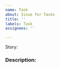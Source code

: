 ```yaml
---
name: Task
about: Issue for Tasks
title: ''
labels: Task
assignees: ''

---
```


Story:

### Description:
